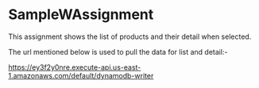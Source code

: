 # SampleWAssignment

This assignment shows the list of products and their detail when selected.

The url mentioned below is used to pull the data for list and detail:-

https://ey3f2y0nre.execute-api.us-east-1.amazonaws.com/default/dynamodb-writer